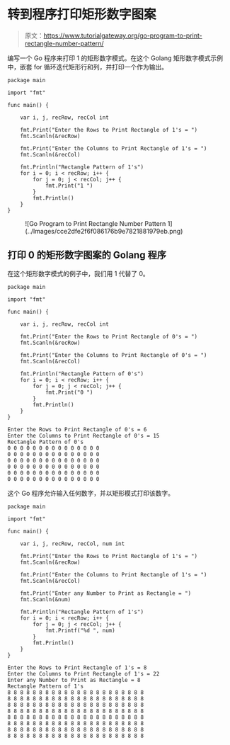 # 转到程序打印矩形数字图案

> 原文：<https://www.tutorialgateway.org/go-program-to-print-rectangle-number-pattern/>

编写一个 Go 程序来打印 1 的矩形数字模式。在这个 Golang 矩形数字模式示例中，嵌套 for 循环迭代矩形行和列，并打印一个作为输出。

```
package main

import "fmt"

func main() {

    var i, j, recRow, recCol int

    fmt.Print("Enter the Rows to Print Rectangle of 1's = ")
    fmt.Scanln(&recRow)

    fmt.Print("Enter the Columns to Print Rectangle of 1's = ")
    fmt.Scanln(&recCol)

    fmt.Println("Rectangle Pattern of 1's")
    for i = 0; i < recRow; i++ {
        for j = 0; j < recCol; j++ {
            fmt.Print("1 ")
        }
        fmt.Println()
    }
}
```

<figure class="wp-block-image size-large">![Go Program to Print Rectangle Number Pattern 1](../Images/cce2dfe2f6f086176b9e7821881979eb.png)</figure>

## 打印 0 的矩形数字图案的 Golang 程序

在这个矩形数字模式的例子中，我们用 1 代替了 0。

```
package main

import "fmt"

func main() {

    var i, j, recRow, recCol int

    fmt.Print("Enter the Rows to Print Rectangle of 0's = ")
    fmt.Scanln(&recRow)

    fmt.Print("Enter the Columns to Print Rectangle of 0's = ")
    fmt.Scanln(&recCol)

    fmt.Println("Rectangle Pattern of 0's")
    for i = 0; i < recRow; i++ {
        for j = 0; j < recCol; j++ {
            fmt.Print("0 ")
        }
        fmt.Println()
    }
}
```

```
Enter the Rows to Print Rectangle of 0's = 6
Enter the Columns to Print Rectangle of 0's = 15
Rectangle Pattern of 0's
0 0 0 0 0 0 0 0 0 0 0 0 0 0 0 
0 0 0 0 0 0 0 0 0 0 0 0 0 0 0 
0 0 0 0 0 0 0 0 0 0 0 0 0 0 0 
0 0 0 0 0 0 0 0 0 0 0 0 0 0 0 
0 0 0 0 0 0 0 0 0 0 0 0 0 0 0 
0 0 0 0 0 0 0 0 0 0 0 0 0 0 0 
```

这个 Go 程序允许输入任何数字，并以矩形模式打印该数字。

```
package main

import "fmt"

func main() {

    var i, j, recRow, recCol, num int

    fmt.Print("Enter the Rows to Print Rectangle of 1's = ")
    fmt.Scanln(&recRow)

    fmt.Print("Enter the Columns to Print Rectangle of 1's = ")
    fmt.Scanln(&recCol)

    fmt.Print("Enter any Number to Print as Rectangle = ")
    fmt.Scanln(&num)

    fmt.Println("Rectangle Pattern of 1's")
    for i = 0; i < recRow; i++ {
        for j = 0; j < recCol; j++ {
            fmt.Printf("%d ", num)
        }
        fmt.Println()
    }
}
```

```
Enter the Rows to Print Rectangle of 1's = 8
Enter the Columns to Print Rectangle of 1's = 22
Enter any Number to Print as Rectangle = 8
Rectangle Pattern of 1's
8 8 8 8 8 8 8 8 8 8 8 8 8 8 8 8 8 8 8 8 8 8 
8 8 8 8 8 8 8 8 8 8 8 8 8 8 8 8 8 8 8 8 8 8 
8 8 8 8 8 8 8 8 8 8 8 8 8 8 8 8 8 8 8 8 8 8 
8 8 8 8 8 8 8 8 8 8 8 8 8 8 8 8 8 8 8 8 8 8 
8 8 8 8 8 8 8 8 8 8 8 8 8 8 8 8 8 8 8 8 8 8 
8 8 8 8 8 8 8 8 8 8 8 8 8 8 8 8 8 8 8 8 8 8 
8 8 8 8 8 8 8 8 8 8 8 8 8 8 8 8 8 8 8 8 8 8 
8 8 8 8 8 8 8 8 8 8 8 8 8 8 8 8 8 8 8 8 8 8 
```